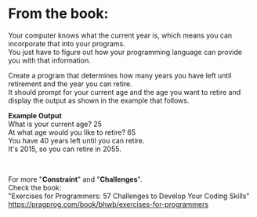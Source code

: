 # From the book:  
  
Your computer knows what the current year is, which means you can incorporate that into your programs.  
You just have to figure out how your programming language can provide you with that information.  
Create a program that determines how many years you have left until retirement and the year you can retire.  
It should prompt for your current age and the age you want to retire and display the output as shown in the example that follows.  

**Example Output**  
What is your current age? 25  At what age would you like to retire? 65  You have 40 years left until you can retire.  It's 2015, so you can retire in 2055.  
  
<br />  
    
For more "**Constraint**" and "**Challenges**".  
Check the book:  
"Exercises for Programmers: 57 Challenges to Develop Your Coding Skills"  
https://pragprog.com/book/bhwb/exercises-for-programmers
